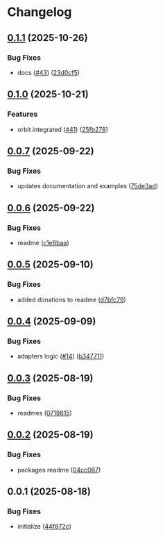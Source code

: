 # Changelog

## [0.1.1](https://github.com/TuwaIO/pulsar-core/compare/pulsar-react-v0.1.0...pulsar-react-v0.1.1) (2025-10-26)


### Bug Fixes

* docs ([#43](https://github.com/TuwaIO/pulsar-core/issues/43)) ([23d0cf5](https://github.com/TuwaIO/pulsar-core/commit/23d0cf51156de0dc1deeffbc2d59579d96cf4022))

## [0.1.0](https://github.com/TuwaIO/pulsar-core/compare/pulsar-react-v0.0.7...pulsar-react-v0.1.0) (2025-10-21)


### Features

* orbit integrated ([#41](https://github.com/TuwaIO/pulsar-core/issues/41)) ([25fb278](https://github.com/TuwaIO/pulsar-core/commit/25fb278002e0f631005bfc7102e1b4b7692fac3d))

## [0.0.7](https://github.com/TuwaIO/pulsar-core/compare/pulsar-react-v0.0.6...pulsar-react-v0.0.7) (2025-09-22)


### Bug Fixes

* updates documentation and examples ([75de3ad](https://github.com/TuwaIO/pulsar-core/commit/75de3ad138a5aa9fa986a4589ba24513d05cd16c))

## [0.0.6](https://github.com/TuwaIO/pulsar-core/compare/pulsar-react-v0.0.5...pulsar-react-v0.0.6) (2025-09-22)


### Bug Fixes

* readme ([c1e8baa](https://github.com/TuwaIO/pulsar-core/commit/c1e8baae9bcaaa2894e253b2c2036ca70db60f85))

## [0.0.5](https://github.com/TuwaIO/pulsar-core/compare/pulsar-react-v0.0.4...pulsar-react-v0.0.5) (2025-09-10)


### Bug Fixes

* added donations to readme ([d7bfc79](https://github.com/TuwaIO/pulsar-core/commit/d7bfc79fb0d918c5af2e46224278a2ad9c64ea26))

## [0.0.4](https://github.com/TuwaIO/pulsar-core/compare/pulsar-react-v0.0.3...pulsar-react-v0.0.4) (2025-09-09)


### Bug Fixes

* adapters logic ([#14](https://github.com/TuwaIO/pulsar-core/issues/14)) ([b347711](https://github.com/TuwaIO/pulsar-core/commit/b3477117e051ceadaa75a119427c5ec9acecaeb6))

## [0.0.3](https://github.com/TuwaIO/pulsar-core/compare/pulsar-react-v0.0.2...pulsar-react-v0.0.3) (2025-08-19)

### Bug Fixes

- readmes ([0719815](https://github.com/TuwaIO/pulsar-core/commit/07198153161fb7ab8490c2e80caac344eea77477))

## [0.0.2](https://github.com/TuwaIO/pulsar-core/compare/pulsar-react-v0.0.1...pulsar-react-v0.0.2) (2025-08-19)

### Bug Fixes

- packages readme ([04cc067](https://github.com/TuwaIO/pulsar-core/commit/04cc0678f80f210bbd245c5f9669c34dd5c2dc13))

## 0.0.1 (2025-08-18)

### Bug Fixes

- initialize ([44f872c](https://github.com/TuwaIO/pulsar-core/commit/44f872c8f9b5fcd7d79be45723669fe08a279bbb))
